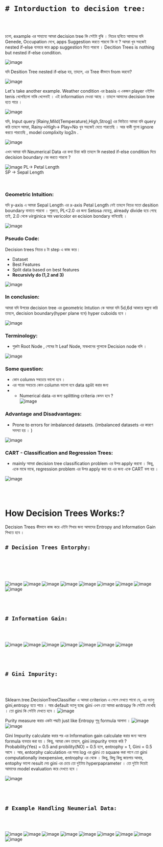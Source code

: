<br>
<br>

# `# Intorduction to decision tree:`

<br>
<br>

চলো, example এর সাহায্যে আমরা decision tree কি সেইটা বুঝি । নিচের ছবিতে আমাদের যদি Genede, Occupation দেখে, apps Suggestion করতে পারবো কি না ? আমরা খুব সহজেই nested if-else ব্যবহার করে app suggestion দিতে পারবো  । Decition Trees is nothing but nested if-else condition. 

![image](img/img01.png)

যদি Desition Tree nested if-else হয়, তাহলে, এর Tree কীভাবে from করবো?  

![image](img/img02.png)

Let's take another example. Weather condition এর basis এ একজন player ওইদিন tenis খেলেছিলো নাকি খেলেনাই । এই information দেওয়া আছে । তাহলে আমাদের decision tree হতে পারে । 

![image](img/img03.png)

যদি, Input query [Rainy,Mild(Temperature),High,Strog] এর ভিত্তিতে আমরা যদি query করি তাহলে আমরা, Rainy->High-> Play=No খুব সহজেই যেতে পারতেছি  । আর বাকী গুলো ignore করতে পারতেছি , model complixity log2n . 

![image](img/img04.png)

এখন আমরা যদি Neumerical Data এর কথা চিন্তা করি তাহলে  কি nested if-else condition দিয়ে decision boundary বের করতে পারবো ? 

![image](img/img05.png)
PL-> Petal Length <br>
SP -> Sepal Length

<br>

### **Geometric Intuition:** 
যদি y-axis এ আমরা  Sepal Length এর  x-axis Petal Length নেই তাহলে নিচের মতো desition boundary বানাতে পারবো । শুরুতে, PL<2.0 এর জন্য  Setosa যেহেতু, already divide হয়ে গেছে তাই, 2.0 থেকে virginica আর vericolor eর ecision bondary বানিয়েছি ।  

![image](img/img06.png)

### **Pseudo Code:** 

Decision trees নিচের ৪ টা step এ কাজ করে  :
- Dataset 
- Best Features
- Split data based on best features
- **Recursivly do (1,2 and 3)**

![image](img/img07.png)

### In conclusion:
আমরা যদি উপরের decision tree এর geometric Intution কে আমরা যদি 5d,6d আকারে কল্পনা করি তাহলে,  decision boundary(hyper plane হবে) hyper cuboids হবে । 

![image](img/img08.png)

### Terminology:
- শুরুটা Root Node , শেষের টা Leaf Node, মাঝখানের গুলোকে Decision node বলি । 

![image](img/img09.png)

### Some question: 
- কোন column সবচেয়ে ভালো হবে । 
- এর পরের সবচেয়ে কোন column ভালো হবে data split  করার জন্য  
- - Numerical data এর জন্য splitting criteria কেমন হবে ?  
![image](img/img10.png)

### Advantage and Disadvantages:
- Prone to errors for imbalanced datasets. (imbalanced datasets এর কারণে সমস্যা হয় । )

![image](img/img11.png)

### CART - Classification and Regression Trees:

- mainly আমরা decision tree classification problem এর উপর  apply করবো । কিন্তু, একে মাঝে মাঝে, regression problem এর উপর apply করা হয় এর জন্য একে CART বলা হয় । 

![image](img/img12.png)

<br>
<br>

# How Decision Trees Works:? 

Decision Trees কীভাবে কাজ করে এইটা শিখার জন্য আমাদের Entropy and  Information Gain শিখতে হবে । 

## `# Decision Trees Entorphy:`

<br>
<br>


<br>
<br>

![image](img/img13.png)
![image](img/img14.png)
![image](img/img15.png)
![image](img/img16.png)
![image](img/img17.png)
![image](img/img18.png)
![image](img/img19.png)
![image](img/img20.png)
![image](img/img21.png)


<br>
<br>

## `# Information Gain:`

<br>
<br>

![image](img/img22.png)
![image](img/img23.png)
![image](img/img24.png)
![image](img/img25.png)
![image](img/img26.png)
![image](img/img27.png)
![image](img/img28.png)



<br>
<br>

## `# Gini Impurity:`

<br>
<br>

Sklearn.tree.DecisionTreeClassifier এ আমরা criterion এ গেলে দেখতে পাবো যে,  এর ভ্যালু gini,entropy হতে পারে । আর default ভ্যালু হচ্ছে gini এখন তো আমরা entropy কি সেইটা দেখেছি ।  তো gini কি সেইটা দেখতে হবে । 
![image](img/img29.png)

Purity measure  করার একটা পদ্ধতি  just like Entropy শুধু formula  আলাদা । 
![image](img/img30.png)
![image](img/img31.png)

Gini Impurity calculate করার পর এর Information gain calculate করার জন্য আগের formula ব্যবহার করা হয় । কিন্তু, আমরা কেন তাহলে, gini impurity ব্যবহার করি ? Probability(Yes) = 0.5 and probility(NO) = 0.5 হলে, entrophy = 1, Gini = 0.5 আসে । আর, entorphy calculation এর সময় log এর gini তে square করা লাগে তো gini computationally inexpensive, entrophy এর থেকে  । কিন্তু, কিছু কিছু জায়গায় আবার, entophy ভালো result দেয় gini এর চেয়ে তো  দুইটায় hyperpaprameter । তো দুইটা দিয়েই আমাদের model evaluation করে দেখতে হবে । 

![image](img/img32.png)




<br>
<br>

## `# Example Handling Neumerial Data: `

<br>
<br>

![image](img/img33.png)
![image](img/img34.png)
![image](img/img35.png)
![image](img/img36.png)
![image](img/img37.png)
![image](img/img38.png)
![image](img/img39.png)
![image](img/img40.png)
![image](img/img41.png)



